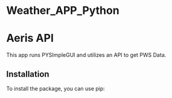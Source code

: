 # Weather_APP_Python
# Aeris API
This app runs PYSImpleGUI and utilizes an API to get PWS Data.
## Installation
To install the package, you can use pip:

